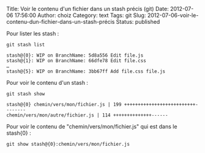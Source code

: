Title: Voir le contenu d'un fichier dans un stash précis (git)
Date: 2012-07-06 17:56:00
Author: choiz
Category: text
Tags: git
Slug: 2012-07-06-voir-le-contenu-dun-fichier-dans-un-stash-précis
Status: published

Pour lister les stash :

    git stash list

    stash@{0}: WIP on BranchName: 5d8a556 Edit file.js
    stash@{1}: WIP on BranchName: 66dfe78 Edit file.css
    …
    stash@{5}: WIP on BranchName: 3bb67ff Add file.css file.js

Pour voir le contenu d'un stash :

    git stash show

    stash@{0} chemin/vers/mon/fichier.js | 199 ++++++++++++++++++++++++++--------
    chemin/vers/mon/autre/fichier.js | 114 ++++++++++++++------

Pour voir le contenu de "chemin/vers/mon/fichier.js" qui est dans le
stash{0} :

    git show stash@{0}:chemin/vers/mon/fichier.js
